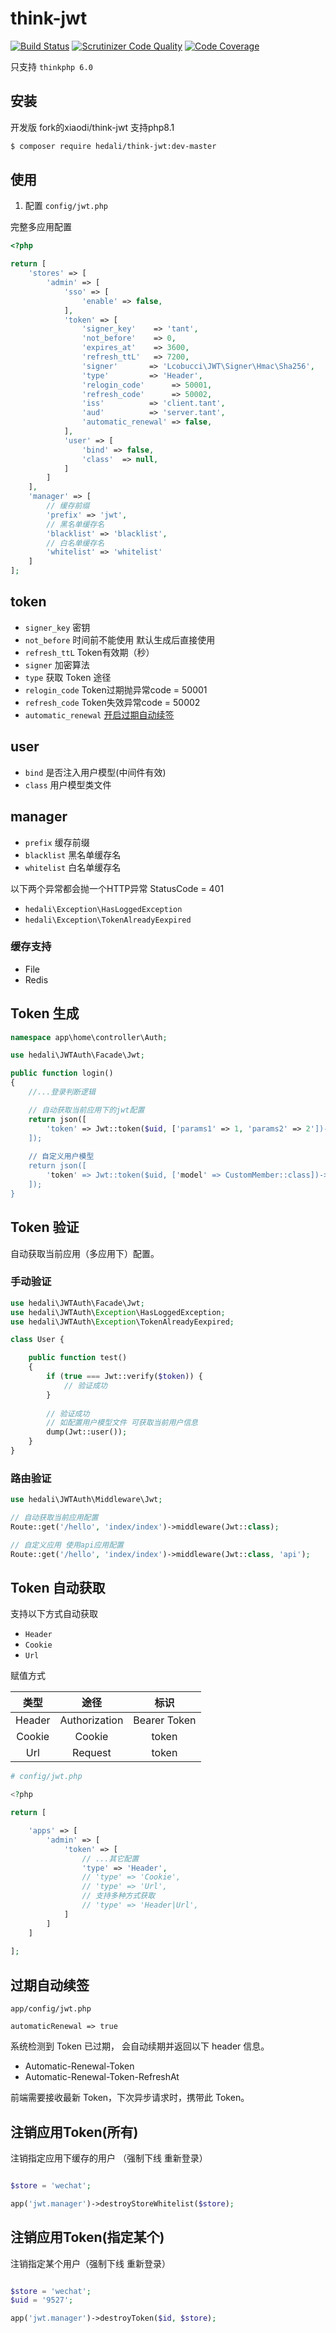 # think-jwt

[![Build Status](https://travis-ci.org/edenleung/think-jwt.svg?branch=master)](https://travis-ci.org/edenleung/think-jwt)
[![Scrutinizer Code Quality](https://scrutinizer-ci.com/g/edenleung/think-jwt/badges/quality-score.png?b=master)](https://scrutinizer-ci.com/g/edenleung/think-jwt/?branch=master)
[![Code Coverage](https://scrutinizer-ci.com/g/edenleung/think-jwt/badges/coverage.png?b=master)](https://scrutinizer-ci.com/g/edenleung/think-jwt/?branch=master)

只支持 `thinkphp 6.0`
## 安装

开发版 fork的xiaodi/think-jwt 支持php8.1
```sh
$ composer require hedali/think-jwt:dev-master
```

## 使用
1. 配置
`config/jwt.php`

完整多应用配置
```php
<?php

return [
    'stores' => [
        'admin' => [
            'sso' => [
                'enable' => false,
            ],
            'token' => [
                'signer_key'    => 'tant',
                'not_before'    => 0,
                'expires_at'    => 3600,
                'refresh_ttL'   => 7200,
                'signer'       => 'Lcobucci\JWT\Signer\Hmac\Sha256',
                'type'         => 'Header',
                'relogin_code'      => 50001,
                'refresh_code'      => 50002,
                'iss'          => 'client.tant',
                'aud'          => 'server.tant',
                'automatic_renewal' => false,
            ],
            'user' => [
                'bind' => false,
                'class'  => null,
            ]
        ]
    ],
    'manager' => [
        // 缓存前缀
        'prefix' => 'jwt',
        // 黑名单缓存名
        'blacklist' => 'blacklist',
        // 白名单缓存名
        'whitelist' => 'whitelist'
    ]
];

```
## token
* `signer_key` 密钥
* `not_before` 时间前不能使用 默认生成后直接使用
* `refresh_ttL` Token有效期（秒）
* `signer` 加密算法
* `type`  获取 Token 途径
* `relogin_code` Token过期抛异常code = 50001
* `refresh_code` Token失效异常code = 50002
* `automatic_renewal` [开启过期自动续签](#过期自动续签)

## user
* `bind` 是否注入用户模型(中间件有效)
* `class` 用户模型类文件 

## manager
* `prefix` 缓存前缀
* `blacklist` 黑名单缓存名
* `whitelist` 白名单缓存名

以下两个异常都会抛一个HTTP异常 StatusCode = 401
* `hedali\Exception\HasLoggedException`
* `hedali\Exception\TokenAlreadyEexpired`

### 缓存支持
* File
* Redis

## Token 生成
```php
namespace app\home\controller\Auth;

use hedali\JWTAuth\Facade\Jwt;

public function login()
{
    //...登录判断逻辑

    // 自动获取当前应用下的jwt配置
    return json([
        'token' => Jwt::token($uid, ['params1' => 1, 'params2' => 2'])->toString(),
    ]);
    
    // 自定义用户模型
    return json([
        'token' => Jwt::token($uid, ['model' => CustomMember::class])->toString(),
    ]);
}
```

## Token 验证

自动获取当前应用（多应用下）配置。

### 手动验证
```php
use hedali\JWTAuth\Facade\Jwt;
use hedali\JWTAuth\Exception\HasLoggedException;
use hedali\JWTAuth\Exception\TokenAlreadyEexpired;

class User {

    public function test()
    {
        if (true === Jwt::verify($token)) {
            // 验证成功
        }
        
        // 验证成功
        // 如配置用户模型文件 可获取当前用户信息
        dump(Jwt::user());
    }
}

```

### 路由验证
```php
use hedali\JWTAuth\Middleware\Jwt;

// 自动获取当前应用配置
Route::get('/hello', 'index/index')->middleware(Jwt::class);

// 自定义应用 使用api应用配置
Route::get('/hello', 'index/index')->middleware(Jwt::class, 'api');
```

## Token 自动获取

支持以下方式自动获取

* `Header`
* `Cookie`
* `Url`

赋值方式

类型 | 途径 | 标识 |
:-: | :-: | :-: | 
Header | Authorization | Bearer Token |
Cookie | Cookie| token |
Url | Request | token |

```php
# config/jwt.php

<?php

return [

    'apps' => [
        'admin' => [
            'token' => [
                // ...其它配置
                'type' => 'Header',
                // 'type' => 'Cookie',
                // 'type' => 'Url',
                // 支持多种方式获取
                // 'type' => 'Header|Url',
            ]
        ]
    ]
    
];
```

## 过期自动续签
`app/config/jwt.php`

`automaticRenewal => true`

系统检测到 Token 已过期， 会自动续期并返回以下 header 信息。 

* Automatic-Renewal-Token
* Automatic-Renewal-Token-RefreshAt

前端需要接收最新 Token，下次异步请求时，携带此 Token。

## 注销应用Token(所有)

注销指定应用下缓存的用户 （强制下线 重新登录）

```php

$store = 'wechat';

app('jwt.manager')->destroyStoreWhitelist($store);
```

## 注销应用Token(指定某个)

注销指定某个用户（强制下线 重新登录）

```php

$store = 'wechat';
$uid = '9527';

app('jwt.manager')->destroyToken($id, $store);
```
